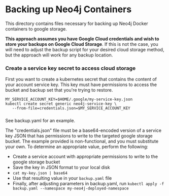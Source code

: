# Backing up Neo4j Containers

This directory contains files necessary for backing up Neo4j Docker containers
to google storage.

**This approach assumes you have Google Cloud credentials and wish to store your backups
on Google Cloud Storage**.  If this is not the case, you will need to adjust the backup
script for your desired cloud storage method, but the approach will work for any backup location.

### Create a service key secret to access cloud storage

First you want to create a kubernetes secret that contains the content of your account service key.  This key must have permissions to access the bucket and backup set that you're trying to restore. 

```
MY_SERVICE_ACCOUNT_KEY=$HOME/.google/my-service-key.json
kubectl create secret generic neo4j-service-key \
   --from-file=credentials.json=$MY_SERVICE_ACCOUNT_KEY
```

### 

See backup.yaml for an example.   

The "credentials.json" file must be a base64-encoded version of a service key JSON that has permissions to write to the targeted google storage bucket.  The example provided is non-functional, and you must substitute your own.  To determine an appropriate value, perform the following:

- Create a service account with appropriate permissions to write to the google
storage bucket
- Save the key in JSON format to your local disk
- `cat my-key.json | base64`
- Use that resulting value in your `backup.yaml` file
- Finally, after adjusting parameters in backup.yaml, run `kubectl apply -f backup.yaml --namespace my-neo4j-deployed-namespace`
